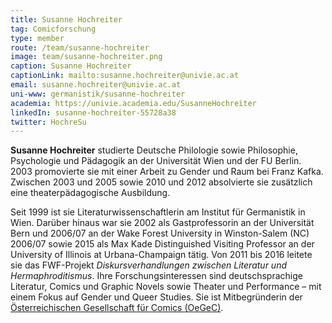 ```yaml
---
title: Susanne Hochreiter
tag: Comicforschung
type: member
route: /team/susanne-hochreiter
image: team/susanne-hochreiter.png
caption: Susanne Hochreiter
captionLink: mailto:susanne.hochreiter@univie.ac.at
email: susanne.hochreiter@univie.ac.at
uni-www: germanistik/susanne-hochreiter
academia: https://univie.academia.edu/SusanneHochreiter
linkedIn: susanne-hochreiter-55728a38
twitter: HochreSu
---
```


**Susanne Hochreiter** studierte Deutsche Philologie sowie Philosophie, Psychologie und Pädagogik an der Universität Wien und der FU Berlin.
2003 promovierte sie mit einer Arbeit zu Gender und Raum bei Franz Kafka. Zwischen 2003 und 2005 sowie 2010 und 2012 absolvierte sie zusätzlich eine theaterpädagogische Ausbildung.

<!-- more -->

Seit 1999 ist sie Literaturwissenschaftlerin am Institut für Germanistik in Wien. Darüber hinaus war sie 2002 als Gastprofessorin an der Universität Bern und 2006/07 an der Wake Forest University in Winston-Salem (NC) 2006/07 sowie 2015 als Max Kade Distinguished Visiting Professor an der University of Illinois at Urbana-Champaign tätig. Von 2011 bis 2016 leitete sie das FWF-Projekt *Diskursverhandlungen zwischen Literatur und Hermaphroditismus*. Ihre Forschungsinteressen sind deutschsprachige Literatur, Comics und Graphic Novels sowie Theater und Performance – mit einem Fokus auf Gender und Queer Studies. Sie ist Mitbegründerin der [Österreichischen Gesellschaft für Comics (OeGeC)](https://oegec.com/).
